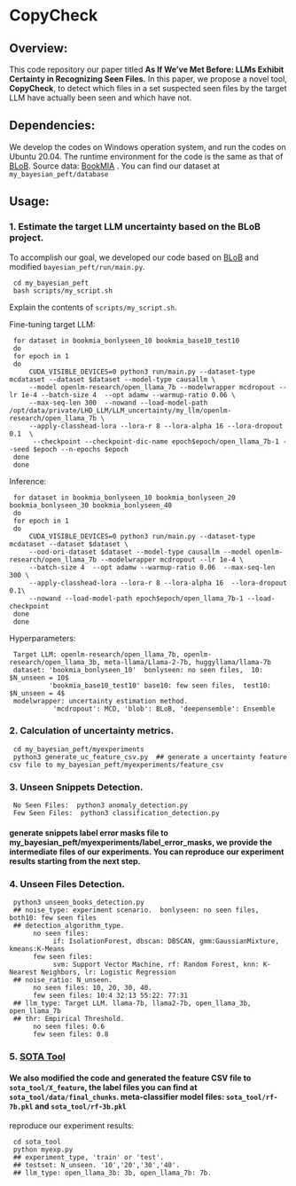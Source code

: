 # CopyCheck

## Overview:
This code repository our paper titled **As If We’ve Met Before: LLMs Exhibit Certainty in Recognizing Seen Files.** In this paper, we propose a novel tool, **CopyCheck**, to detect which files in a set suspected seen files by the target LLM have actually been seen and which have not.

## Dependencies:
We develop the codes on Windows operation system, and run the codes on Ubuntu 20.04. The runtime environment for the code is the same as that of [BLoB](https://github.com/Wang-ML-Lab/bayesian-peft). Source data:  [BookMIA](https://huggingface.co/datasets/swj0419/BookMIA)
. You can find our dataset at `my_bayesian_peft/database`
## Usage:

### 1. Estimate the target LLM uncertainty based on the BLoB project.
To accomplish our goal, we developed our code based on [BLoB](https://github.com/Wang-ML-Lab/bayesian-peft) and modified `bayesian_peft/run/main.py`.
    
     cd my_bayesian_peft
     bash scripts/my_script.sh

Explain the contents of `scripts/my_script.sh`.

Fine-tuning target LLM:

     for dataset in bookmia_bonlyseen_10 bookmia_base10_test10
     do
     for epoch in 1
     do
         CUDA_VISIBLE_DEVICES=0 python3 run/main.py --dataset-type mcdataset --dataset $dataset --model-type causallm \
         --model openlm-research/open_llama_7b --modelwrapper mcdropout --lr 1e-4 --batch-size 4  --opt adamw --warmup-ratio 0.06 \
         --max-seq-len 300  --nowand --load-model-path /opt/data/private/LHD_LLM/LLM_uncertainty/my_llm/openlm-research/open_llama_7b \
         --apply-classhead-lora --lora-r 8 --lora-alpha 16 --lora-dropout 0.1  \
          --checkpoint --checkpoint-dic-name epoch$epoch/open_llama_7b-1 --seed $epoch --n-epochs $epoch
     done
     done
     
Inference:

     for dataset in bookmia_bonlyseen_10 bookmia_bonlyseen_20 bookmia_bonlyseen_30 bookmia_bonlyseen_40
     do
     for epoch in 1
     do
         CUDA_VISIBLE_DEVICES=0 python3 run/main.py --dataset-type mcdataset --dataset $dataset \
         --ood-ori-dataset $dataset --model-type causallm --model openlm-research/open_llama_7b --modelwrapper mcdropout --lr 1e-4 \
         --batch-size 4  --opt adamw --warmup-ratio 0.06  --max-seq-len 300 \
         --apply-classhead-lora --lora-r 8 --lora-alpha 16  --lora-dropout 0.1\
         --nowand --load-model-path epoch$epoch/open_llama_7b-1 --load-checkpoint
     done
     done

Hyperparameters:

     Target LLM: openlm-research/open_llama_7b, openlm-research/open_llama_3b, meta-llama/Llama-2-7b, huggyllama/llama-7b
     dataset: 'bookmia_bonlyseen_10'  bonlyseen: no seen files,  10: $N_unseen = 10$
              'bookmia_base10_test10' base10: few seen files,  test10: $N_unseen = 4$
     modelwrapper: uncertainty estimation method.
               'mcdropout': MCD, 'blob': BLoB, 'deepensemble': Ensemble

### 2. Calculation of uncertainty metrics.
     cd my_bayesian_peft/myexperiments
     python3 generate_uc_feature_csv.py  ## generate a uncertainty feature csv file to my_bayesian_peft/myexperiments/feature_csv

### 3. Unseen Snippets Detection.

     No Seen Files:  python3 anomaly_detection.py
     Few Seen Files:  python3 classification_detection.py
#### generate snippets label error masks file to  my_bayesian_peft/myexperiments/label_error_masks, we provide the intermediate files of our experiments. You can reproduce our experiment results starting from the next step.


### 4. Unseen Files Detection.

     python3 unseen_books_detection.py
     ## noise_type: experiment scenario.  bonlyseen: no seen files,  both10: few seen files
     ## detection_algorithm_type. 
          no seen files:
               if: IsolationForest, dbscan: DBSCAN, gmm:GaussianMixture, kmeans:K-Means
          few seen files:
               svm: Support Vector Machine, rf: Random Forest, knn: K-Nearest Neighbors, lr: Logistic Regression
     ## noise_ratio: N_unseen.  
          no seen files: 10, 20, 30, 40.
          few seen files: 10:4 32:13 55:22: 77:31
     ## llm_type: Target LLM. llama-7b, llama2-7b, open_llama_3b, open_llama_7b
     ## thr: Empirical Threshold.
          no seen files: 0.6
          few seen files: 0.8

### 5. [SOTA Tool](https://github.com/computationalprivacy/document-level-membership-inference?tab=readme-ov-file)
#### We also modified the code and generated the feature CSV file to `sota_tool/X_feature`, the label files you can find at `sota_tool/data/final_chunks`. meta-classifier model files: `sota_tool/rf-7b.pkl` and `sota_tool/rf-3b.pkl`
reproduce our experiment results:

     cd sota_tool
     python myexp.py
     ## experiment_type, 'train' or 'test'.
     ## testset: N_unseen. '10','20','30','40'.
     ## llm_type: open_llama_3b: 3b, open_llama_7b: 7b.





